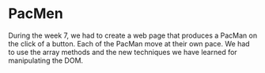 # PacMen
During the week 7, we had to create a web page that produces a PacMan on the click of a button. Each of the PacMan move at their own pace. We had to use the array methods and the new techniques we have learned for manipulating the DOM.
